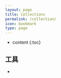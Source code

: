 ```yaml
---
layout: page
title: Collections
permalink: /collection/
icon: bookmark
type: page
---
```


* content
{:toc}

## 工具

* 